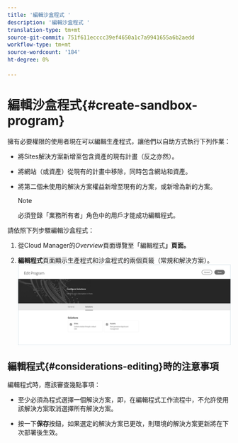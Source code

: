 ```yaml
---
title: '編輯沙盒程式 '
description: '編輯沙盒程式 '
translation-type: tm+mt
source-git-commit: 751f611ecccc39ef4650a1c7a9941655a6b2aedd
workflow-type: tm+mt
source-wordcount: '184'
ht-degree: 0%

---
```



# 編輯沙盒程式{#create-sandbox-program}

擁有必要權限的使用者現在可以編輯生產程式，讓他們以自助方式執行下列作業：

* 將Sites解決方案新增至包含資產的現有計畫（反之亦然）。
* 將網站（或資產）從現有的計畫中移除，同時包含網站和資產。
* 將第二個未使用的解決方案權益新增至現有的方案，或新增為新的方案。

   >[!NOTE]
   >必須登錄「業務所有者」角色中的用戶才能成功編輯程式。

請依照下列步驟編輯沙盒程式：

1. 從Cloud Manager的&#x200B;*Overview*&#x200B;頁面導覽至「編輯程式&#x200B;**」頁面。**

1. **編輯程式**頁面顯示生產程式和沙盒程式的兩個頁籤（常規和解決方案）。
   ![](assets/edit-program.png)


## 編輯程式{#considerations-editing}時的注意事項

編輯程式時，應該審查幾點事項：

* 至少必須為程式選擇一個解決方案，即，在編輯程式工作流程中，不允許使用該解決方案取消選擇所有解決方案。

* 按一下&#x200B;**保存**&#x200B;按鈕，如果選定的解決方案已更改，則環境的解決方案更新將在下次部署後生效。
